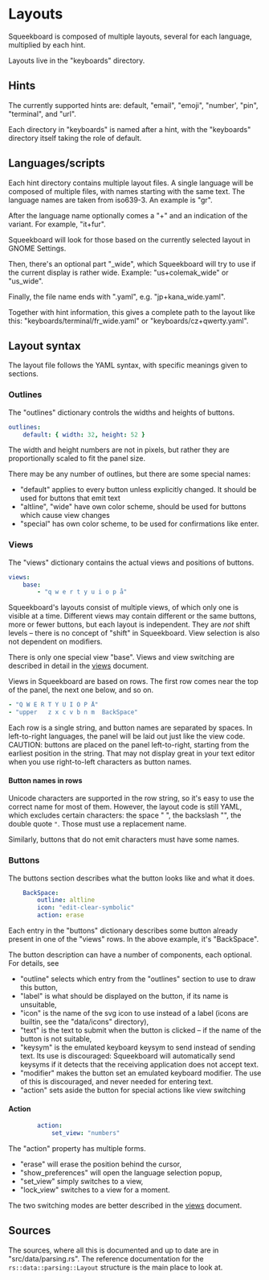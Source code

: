 Layouts
=====

Squeekboard is composed of multiple layouts, several for each language, multiplied by each hint.

Layouts live in the "keyboards" directory.

Hints
-------

The currently supported hints are: default, "email", "emoji", "number', "pin", "terminal", and "url".

Each directory in "keyboards" is named after a hint, with the "keyboards" directory itself taking the role of default.

Languages/scripts
-----------------------

Each hint directory contains multiple layout files. A single language will be composed of multiple files, with names starting with the same text. The language names are taken from iso639-3. An example is "gr".

After the language name optionally comes a "+" and an indication of the variant. For example, "it+fur".

Squeekboard will look for those based on the currently selected layout in GNOME Settings.

Then, there's an optional part "_wide", which Squeekboard will try to use if the current display is rather wide. Example: "us+colemak_wide" or "us_wide".

Finally, the file name ends with ".yaml", e.g. "jp+kana_wide.yaml".

Together with hint information, this gives a complete path to the layout like this: "keyboards/terminal/fr_wide.yaml" or "keyboards/cz+qwerty.yaml".

Layout syntax
------------------

The layout file follows the YAML syntax, with specific meanings given to sections.

### Outlines

The "outlines" dictionary controls the widths and heights of buttons. 

```yaml
outlines:
    default: { width: 32, height: 52 }
```

The width and height numbers are not in pixels, but rather they are proportionally scaled to fit the panel size.

There may be any number of outlines, but there are some special names:
- "default" applies to every button unless explicitly changed. It should be used for buttons that emit text
- "altline", "wide" have own color scheme, should be used for buttons which cause view changes
- "special" has own color scheme, to be used for confirmations like enter.

### Views

The "views" dictionary contains the actual views and positions of buttons.

```yaml
views:
    base:
        - "q w e r t y u i o p å"
```

Squeekboard's layouts consist of multiple views, of which only one is visible at a time. Different views may contain different or the same buttons, more or fewer buttons, but each layout is independent. They are *not* shift levels – there is no concept of "shift" in Squeekboard. View selection is also not dependent on modifiers.

There is only one special view "base". Views and view switching are described in detail in the [views](views.md) document.

Views in Squeekboard are based on rows. The first row comes near the top of the panel, the next one below, and so on.

```yaml
- "Q W E R T Y U I O P Å"
- "upper   z x c v b n m  BackSpace"
```

Each row is a single string, and button names are separated by spaces. In left-to-right languages, the panel will be laid out just like the view code. CAUTION: buttons are placed on the panel left-to-right, starting from the earliest position in the string. That may not display great in your text editor when you use right-to-left characters as button names.

#### Button names in rows

Unicode characters are supported in the row string, so it's easy to use the correct name for most of them. However, the layout code is still YAML, which excludes certain characters: the space " ", the backslash "\", the double quote `"`. Those must use a replacement name.

Similarly, buttons that do not emit characters must have some names.

### Buttons

The buttons section describes what the button looks like and what it does.

```yaml
    BackSpace:
        outline: altline
        icon: "edit-clear-symbolic"
        action: erase
```

Each entry in the "buttons" dictionary describes some button already present in one of the "views" rows. In the above example, it's "BackSpace".

The button description can have a number of components, each optional. For details, see 

- "outline" selects which entry from the "outlines" section to use to draw this button,
- "label" is what should be displayed on the button, if its name is unsuitable,
- "icon" is the name of the svg icon to use instead of a label (icons are builtin, see the "data/icons" directory),
- "text" is the text to submit when the button is clicked – if the name of the button is not suitable,
- "keysym" is the emulated keyboard keysym to send instead of sending text. Its use is discouraged: Squeekboard will automatically send keysyms if it detects that the receiving application does not accept text.
- "modifier" makes the button set an emulated keyboard modifier. The use of this is discouraged, and never needed for entering text.
- "action" sets aside the button for special actions like view switching

#### Action

```yaml
        action:
            set_view: "numbers"
```

The "action" property has multiple forms.

- "erase" will erase the position behind the cursor,
- "show_preferences" will open the language selection popup,
- "set_view" simply switches to a view,
- "lock_view" switches to a view for a moment.

The two switching modes are better described in the [views](views.md) document.

Sources
----------

The sources, where all this is documented and up to date are in "src/data/parsing.rs". The reference documentation for the `rs::data::parsing::Layout` structure is the main place to look at.

